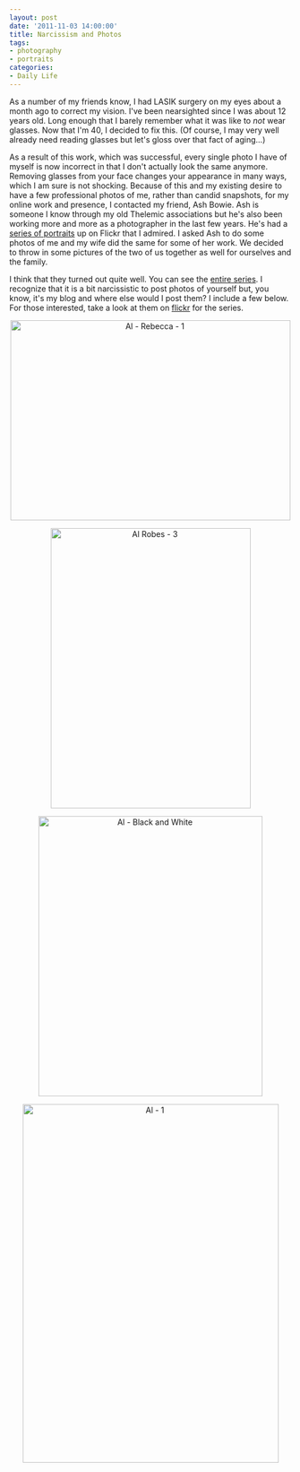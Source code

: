 ```yaml
--- 
layout: post
date: '2011-11-03 14:00:00'
title: Narcissism and Photos
tags: 
- photography
- portraits
categories:
- Daily Life
---
```

As a number of my friends know, I had LASIK surgery on my eyes about a month ago to correct my vision. I've been nearsighted since I was about 12 years old. Long enough that I barely remember what it was like to <em>not</em> wear glasses. Now that I'm 40, I decided to fix this. (Of course, I may very well already need reading glasses but let's gloss over that fact of aging...)

As a result of this work, which was successful, every single photo I have of myself is now incorrect in that I don't actually look the same anymore. Removing glasses from your face changes your appearance in many ways, which I am sure is not shocking. Because of this and my existing desire to have a few professional photos of me, rather than candid snapshots, for my online work and presence, I contacted my friend, Ash Bowie. Ash is someone I know through my old Thelemic associations but he's also been working more and more as a photographer in the last few years. He's had a [series of portraits](http://www.flickr.com/photos/ashami/sets/72157627106842356/) up on Flickr that I admired. I asked Ash to do some photos of me and my wife did the same for some of her work. We decided to throw in some pictures of the two of us together as well for ourselves and the family.

I think that they turned out quite well. You can see the [entire series](http://www.flickr.com/photos/albill/sets/72157628034300962/). I recognize that it is a bit narcissistic to post photos of yourself but, you know, it's my blog and where else would I post them? I include a few below. For those interested, take a look at them on [flickr](http://www.flickr.com/photos/albill/sets/72157628034300962/) for the series.

<p style="text-align:center"><a href="http://www.flickr.com/photos/albill/6304916187/" title="Al - Rebecca - 1 by albill, on Flickr"><img src="https://farm7.static.flickr.com/6060/6304916187_cf71b8fdd6.jpg" width="500" height="357" alt="Al - Rebecca - 1"></a></p>

<p style="text-align:center"><a href="http://www.flickr.com/photos/albill/6305435902/" title="Al Robes - 3 by albill, on Flickr"><img src="https://farm7.static.flickr.com/6112/6305435902_ef15c703c9.jpg" width="357" height="500" alt="Al Robes - 3"></a></p>

<p style="text-align:center"><a href="http://www.flickr.com/photos/albill/6304911027/" title="Al - Black and White by albill, on Flickr"><img src="https://farm7.static.flickr.com/6042/6304911027_bee5677759.jpg" width="400" height="500" alt="Al - Black and White"></a></p>

<p style="text-align:center"><a href="http://www.flickr.com/photos/albill/6304912583/" title="Al - 1 by albill, on Flickr"><img src="https://farm7.static.flickr.com/6055/6304912583_65c727cee3_z.jpg" width="457" height="640" alt="Al - 1"></a></p>